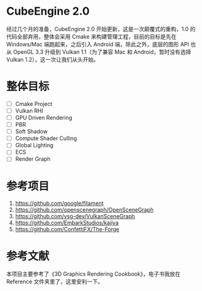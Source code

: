 # CubeEngine 2.0
经过几个月的准备，CubeEngine 2.0 开始更新，这是一次颠覆式的重构，1.0 的代码全部弃用，整体会采用 Cmake 来构建管理工程，目前的目标是先在 Windows/Mac 端跑起来，之后引入 Android 端，除此之外，底层的图形 API 也从 OpenGL 3.3 升级到 Vulkan 1.1（为了兼容 Mac 和 Android，暂时没有选择 Vulkan 1.2），这一次让我们从头开始。

# 整体目标
- [ ] Cmake Project
- [ ] Vulkan RHI
- [ ] GPU Driven Rendering
- [ ] PBR
- [ ] Soft Shadow
- [ ] Compute Shader Culling
- [ ] Global Lighting
- [ ] ECS
- [ ] Render Graph

# 参考项目
1. https://github.com/google/filament
2. https://github.com/openscenegraph/OpenSceneGraph
3. https://github.com/vsg-dev/VulkanSceneGraph
4. https://github.com/EmbarkStudios/kajiya
5. https://github.com/ConfettiFX/The-Forge

# 参考文献
本项目主要参考了《3D Graphics Rendering Cookbook》，电子书我放在 Reference 文件夹里了，这里安利一下。
